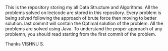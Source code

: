 This is the repository storing my all Data Structure and Algorithms.
All the problems solved on leetcode are stored in this repository.
Every problem is being solved following the approach of brute force then moving to better solution.
last commit will contain the Optimal solution of the problem.
All the problems are solved using Java.
To understand the proper approach of any problemn, you should read starting from the first commit of the problem.

Thanks
VISHNU S.
